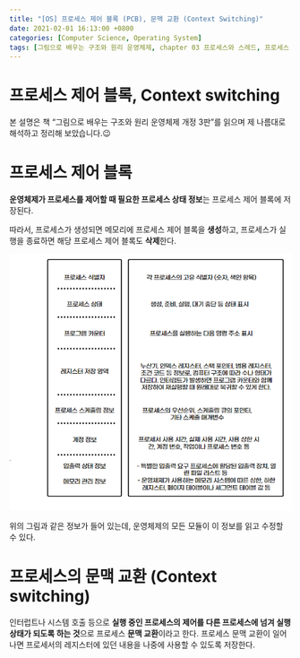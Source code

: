 ```yaml
---
title: "[OS] 프로세스 제어 블록 (PCB), 문맥 교환 (Context Switching)"
date: 2021-02-01 16:13:00 +0800
categories: [Computer Science, Operating System]
tags: [그림으로 배우는 구조와 원리 운영체제, chapter 03 프로세스와 스레드, 프로세스 제어블록, PCB, 문맥교환, context switching] 
---
```




# 프로세스 제어 블록, Context switching

본 설명은 책 “그림으로 배우는 구조와 원리 운영체제 개정 3판”를 읽으며 제 나름대로 해석하고 정리해 보았습니다.😉

# 프로세스 제어 블록

**운영체제가 프로세스를 제어할 때 필요한 프로세스 상태 정보**는 프로세스 제어 블록에 저장된다.

따라서, 프로세스가 생성되면 메모리에 프로세스 제어 블록을 **생성**하고, 프로세스가 실행을 종료하면 해당 프로세스 제어 블록도 **삭제**한다. 

![Untitled](\assets\img\pcb\Untitled.png)

위의 그림과 같은 정보가 들어 있는데, 운영체제의 모든 모듈이 이 정보를 읽고 수정할 수 있다.

# 프로세스의 문맥 교환 (Context switching)

인터럽트나 시스템 호출 등으로 **실행 중인 프로세스의 제어를 다른 프로세스에 넘겨 실행 상태가 되도록 하는 것**으로 프로세스 **문맥 교환**이라고 한다. 프로세스 문맥 교환이 일어나면 프로세서의 레지스터에 있던 내용을 나중에 사용할 수 있도록 저장한다.